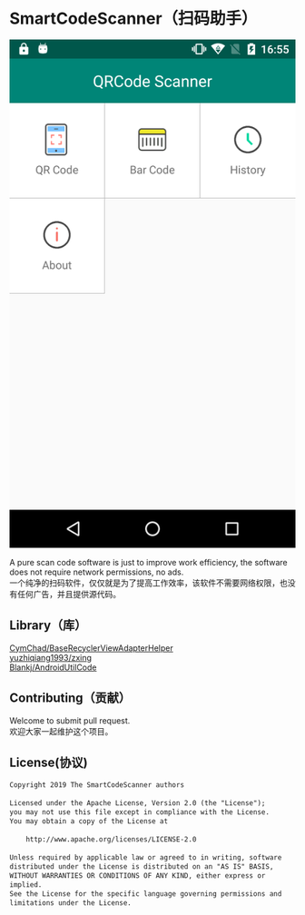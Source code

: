 # SmartCodeScanner（扫码助手）

![pic.png](https://github.com/yuruxuan/SmartCodeScanner/blob/master/pic.png)  

A pure scan code software is just to improve work efficiency, the software does not require network permissions, no ads.  
一个纯净的扫码软件，仅仅就是为了提高工作效率，该软件不需要网络权限，也没有任何广告，并且提供源代码。

## Library（库）
[CymChad/BaseRecyclerViewAdapterHelper](https://github.com/CymChad/BaseRecyclerViewAdapterHelper)  
[yuzhiqiang1993/zxing](https://github.com/yuzhiqiang1993/zxing)  
[Blankj/AndroidUtilCode](https://github.com/Blankj/AndroidUtilCode)  

## Contributing（贡献）
Welcome to submit pull request.  
欢迎大家一起维护这个项目。

## License(协议)
    Copyright 2019 The SmartCodeScanner authors

    Licensed under the Apache License, Version 2.0 (the "License");
    you may not use this file except in compliance with the License.
    You may obtain a copy of the License at

        http://www.apache.org/licenses/LICENSE-2.0

    Unless required by applicable law or agreed to in writing, software
    distributed under the License is distributed on an "AS IS" BASIS,
    WITHOUT WARRANTIES OR CONDITIONS OF ANY KIND, either express or implied.
    See the License for the specific language governing permissions and
    limitations under the License.
